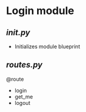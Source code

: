 # Login module 
## ***__init__.py***
- Initializes module blueprint


## ***routes.py***
@route
- login
- get_me
- logout